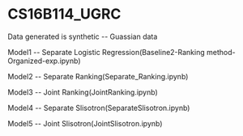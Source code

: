# CS16B114_UGRC
Data generated is synthetic -- Guassian data

Model1 -- Separate Logistic Regression(Baseline2-Ranking method-Organized-exp.ipynb)

Model2 -- Separate Ranking(Separate_Ranking.ipynb)

Model3 -- Joint Ranking(JointRanking.ipynb)

Model4 -- Separate Slisotron(SeparateSlisotron.ipynb)

Model5 -- Joint Slisotron(JointSlisotron.ipynb)
